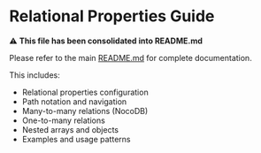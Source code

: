 # Relational Properties Guide

⚠️ **This file has been consolidated into README.md**

Please refer to the main [README.md](./README.md) for complete documentation.

This includes:
- Relational properties configuration
- Path notation and navigation
- Many-to-many relations (NocoDB)
- One-to-many relations
- Nested arrays and objects
- Examples and usage patterns
